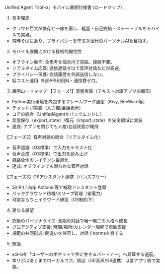 Unified Agent『sol-α』モバイル展開仕様書 (ロードマップ)

1. 基本理念
- クラウド巨大AI依存と一線を画し、軽量・自己完結・ステートフルをモバイルで実現。
- 常時そばにあり、プライバシーを守る次世代のパーソナルAIを目指す。

2. モバイル展開における技術的優位性
- オフライン動作: 全思考を端末内で完結。接続不要。
- リアルタイム応答: 通信遅延ゼロで音声対話などが高速。
- プライバシー保護: 会話履歴を外部送信しない。
- 低コスト運用: 外部API利用料・通信費ゼロ。

3. 展開ロードマップ
【フェーズ1】基盤実装（テキスト対話アプリの雛形）
- Python実行環境を内包するフレームワーク選定（Kivy, BeeWare等）
- チャットUI実装（入力欄/会話表示）
- コアの統合（UnifiedAgentをバックエンドに）
- 状態保存（export_state）/復元（import_state）を安全領域に実装
- 達成: アプリを閉じても人格/会話状態が維持

【フェーズ2】音声対話の統合（リアルタイム化）
- 音声認識（OS標準）で入力をテキスト化
- 音声合成（OS標準）で出力を読み上げ
- 経路全体のレイテンシ最適化
- 達成: オフラインでも滑らかな音声対話

【フェーズ3】OSアシスタント連携（ハンズフリー）
- SiriKit / App Actions 等で補助アシスタント登録
- バックグラウンド待機/スリープ管理（省電力）
- 可能ならウェイクワード研究（OS制約下）

4. 更なる展望
- 究極のパーソナライズ: 長期の対話で唯一無二の人格へ成長
- プロアクティブ支援: 時間/場所/カレンダー理解で能動支援
- 規範の共同形成: 間違いを許容し、対話でnormsを育てる

5. 総括
- sol-αを「ユーザーのポケットで共に生きるパートナー」へ昇華する道筋。
- 本リポはあくまでローカルコア。周辺（UI/音声/OS連携）は各アプリ側で実装。
